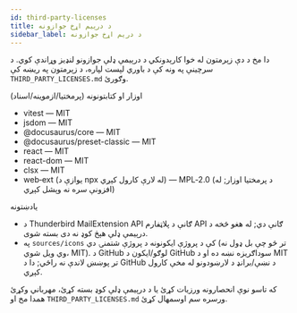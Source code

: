 ```yaml
---
id: third-party-licenses
title: د درېیم اړخ جوازونه
sidebar_label: د دریم اړخ جوازونه
---
```


دا مخ د دې زېرمتون له خوا کارېدونکي د درېيمې ډلې جوازونو لنډيز وړاندې کوي. د سرچينې په ونه کې د باوري لېست لپاره، د زېرمتون په ريښه کې `THIRD_PARTY_LICENSES.md` وګورئ.

اوزار او کتابتونونه (پرمختیا/ازموینه/اسناد)

- vitest — MIT
- jsdom — MIT
- @docusaurus/core — MIT
- @docusaurus/preset-classic — MIT
- react — MIT
- react-dom — MIT
- clsx — MIT
- web‑ext (يوازې د npx له لارې کارول کېږي) — MPL‑2.0 (د پرمختیا اوزار; له افزونې سره نه وېشل کېږي)

يادښتونه

- د Thunderbird MailExtension API ګانې د پلاټفارم API ګانې دي; له هغو څخه د درېيمې ډلې هېڅ کوډ نه دی بسته شوی.
- په `sources/icons` کې د پروژې ايکونونه د پروژې شتمنۍ دي (تر څو چې بل ډول نه وي ويل شوي، MIT). د GitHub لوګو/ايکون د GitHub سوداګريزه نښه ده او د MIT تر پوښښ لاندې نه راځي; دا د GitHub د نښې/برانډ د لارښودونو له مخې کارول کېږي.

که تاسو نوې انحصارونه ورزیات کړئ يا د درېيمې ډلې کوډ بسته کړئ، مهرباني وکړئ همدا مخ او `THIRD_PARTY_LICENSES.md` ورسره سم اوسمهال کړئ.
